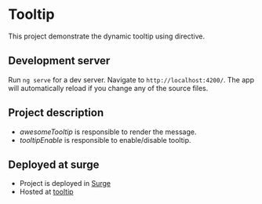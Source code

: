 # Tooltip

This project demonstrate the dynamic tooltip using directive.


## Development server

Run `ng serve` for a dev server. Navigate to `http://localhost:4200/`. The app will automatically reload if you change any of the source files.


## Project description

- *awesomeTooltip* is responsible to render the message.
- *tooltipEnable* is responsible to enable/disable tooltip.


## Deployed at surge

  - Project is deployed in [Surge](https://surge.sh/)
  - Hosted at [tooltip](http://hysterical-care.surge.sh/)